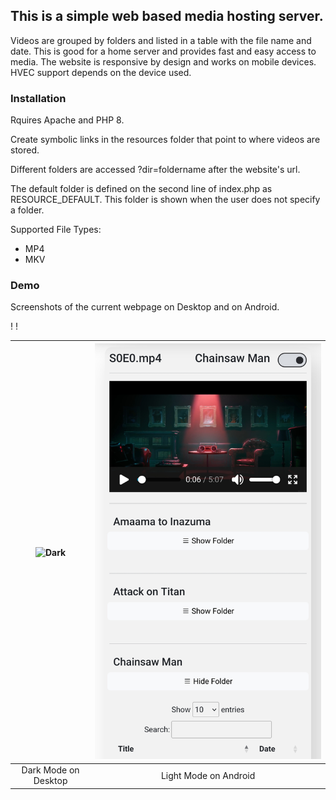 ## This is a simple web based media hosting server.

Videos are grouped by folders and listed in a table with the file name and date. 
This is good for a home server and provides fast and easy access to media. 
The website is responsive by design and works on mobile devices. HVEC support depends on the device used. 

### Installation

Rquires Apache and PHP 8.

Create symbolic links in the resources folder that point to where videos are stored.

Different folders are accessed ?dir=foldername after the website's url. 

The default folder is defined on the second line of index.php as RESOURCE_DEFAULT.
This folder is shown when the user does not specify a folder.

Supported File Types:
- MP4
- MKV

### Demo

Screenshots of the current webpage on Desktop and on Android.

!
!

|![Dark](https://github.com/aminnausin/mediaServer/assets/83550431/7df9dbe1-efec-4aad-ae64-df857f718480)|![Light](./doc/img/LightMode.png)|
|:-:|:-:|
|Dark Mode on Desktop|Light Mode on Android|
